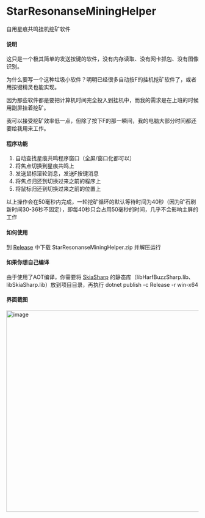 # StarResonanseMiningHelper
自用星痕共鸣挂机挖矿软件

#### 说明
这只是一个极其简单的发送按键的软件，没有内存读取、没有网卡抓包、没有图像识别。

为什么要写一个这种垃圾小软件？明明已经很多自动按F的挂机挖矿软件了，或者用按键精灵也能实现。

因为那些软件都是要把计算机时间完全投入到挂机中，而我的需求是在上班的时候用副屏挂着挖矿。

我可以接受挖矿效率低一点，但除了按下F的那一瞬间，我的电脑大部分时间都还要给我用来工作。

#### 程序功能
1. 自动查找星痕共鸣程序窗口（全屏/窗口化都可以）
2. 将焦点切换到星痕共鸣上
3. 发送鼠标滚轮消息，发送F按键消息
4. 将焦点归还到切换过来之前的程序上
5. 将鼠标归还到切换过来之前的位置上

以上操作会在50毫秒内完成，一轮挖矿循环的默认等待时间为40秒（因为矿石刷新时间30-36秒不固定），即每40秒只会占用50毫秒的时间，几乎不会影响主屏的工作

#### 如何使用
到 [Release](https://github.com/Alex1911-Jiang/StarResonanseMiningHelper/releases) 中下载 StarResonanseMiningHelper.zip 并解压运行

#### 如果你想自己编译
由于使用了AOT编译，你需要将 [SkiaSharp](https://github.com/2ndlab/SkiaSharp.Static) 的静态库（libHarfBuzzSharp.lib、libSkiaSharp.lib）放到项目目录，再执行 dotnet publish -c Release -r win-x64

#### 界面截图
<img width="903" height="527" alt="image" src="https://github.com/user-attachments/assets/56ffa489-654e-4511-bb34-b4d90f41163d" />
